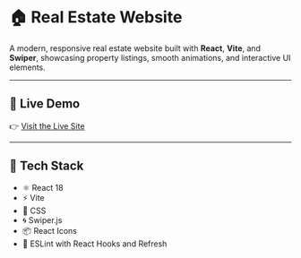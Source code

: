 # 🏠 Real Estate Website

A modern, responsive real estate website built with **React**, **Vite**, and **Swiper**, showcasing property listings, smooth animations, and interactive UI elements.

---

## 🔗 Live Demo

👉 [Visit the Live Site](https://c-real-estate-rphh.vercel.app)

---

## 🚀 Tech Stack

- ⚛️ React 18
- ⚡ Vite
- 🎨 CSS
- 🌀 Swiper.js
- 📦 React Icons
- 🧠 ESLint with React Hooks and Refresh




